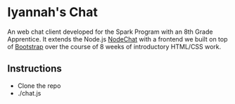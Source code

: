 Iyannah's Chat
==============

An web chat client developed for the Spark Program with an 8th Grade Apprentice. It extends the Node.js [NodeChat](https://github.com/scottgonzalez/node-chat) with a frontend we built on top of [Bootstrap](http://bootstrap.twitter.com) over the course of 8 weeks of introductory HTML/CSS work.

Instructions
------------

* Clone the repo
* ./chat.js